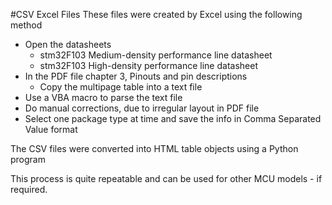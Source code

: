 #CSV Excel Files
These files were created by Excel using the following method
  * Open the datasheets
    * stm32F103 Medium-density performance line datasheet
    * stm32F103 High-density performance line datasheet
  * In the PDF file chapter 3, Pinouts and pin descriptions
    * Copy the multipage table into a text file
  * Use a VBA macro to parse the text file
  * Do manual corrections, due to irregular layout in PDF file
  * Select one package type at time and save the info in Comma Separated Value format
  
The CSV files were converted into HTML table objects using a Python program

This process is quite repeatable and can be used for other MCU models - if required.
